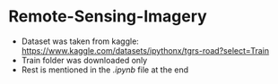 # Remote-Sensing-Imagery
- Dataset was taken from kaggle: https://www.kaggle.com/datasets/ipythonx/tgrs-road?select=Train
- Train folder was downloaded only
- Rest is mentioned in the *.ipynb* file at the end
